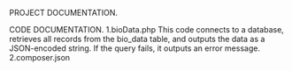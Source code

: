 PROJECT DOCUMENTATION.

CODE DOCUMENTATION.
1.bioData.php 
This code connects to a database, retrieves all records from the bio_data table, and outputs the data as a JSON-encoded string. If the query fails, it outputs an error message.
2.composer.json
